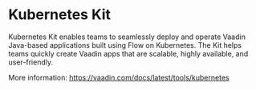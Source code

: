 # Kubernetes Kit

Kubernetes Kit enables teams to seamlessly deploy and operate Vaadin Java-based applications built using Flow on Kubernetes.
The Kit helps teams quickly create Vaadin apps that are scalable, highly available, and user-friendly.

More information: https://vaadin.com/docs/latest/tools/kubernetes
